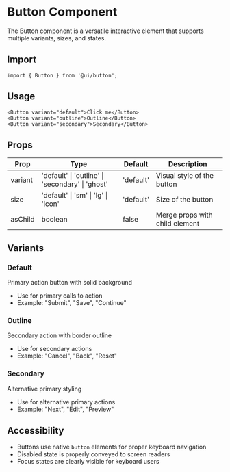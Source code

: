 # Button Component

The Button component is a versatile interactive element that supports multiple variants, sizes, and states.

## Import

```tsx
import { Button } from '@ui/button';
```

## Usage

```tsx
<Button variant="default">Click me</Button>
<Button variant="outline">Outline</Button>
<Button variant="secondary">Secondary</Button>
```

## Props

| Prop    | Type                                             | Default   | Description                    |
| ------- | ------------------------------------------------ | --------- | ------------------------------ |
| variant | 'default' \| 'outline' \| 'secondary' \| 'ghost' | 'default' | Visual style of the button     |
| size    | 'default' \| 'sm' \| 'lg' \| 'icon'              | 'default' | Size of the button             |
| asChild | boolean                                          | false     | Merge props with child element |

## Variants

### Default

Primary action button with solid background

- Use for primary calls to action
- Example: "Submit", "Save", "Continue"

### Outline

Secondary action with border outline

- Use for secondary actions
- Example: "Cancel", "Back", "Reset"

### Secondary

Alternative primary styling

- Use for alternative primary actions
- Example: "Next", "Edit", "Preview"

## Accessibility

- Buttons use native `button` elements for proper keyboard navigation
- Disabled state is properly conveyed to screen readers
- Focus states are clearly visible for keyboard users

